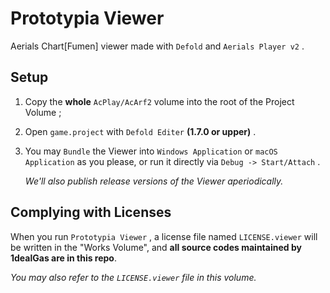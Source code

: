 # Prototypia Viewer

Aerials Chart[Fumen] viewer made with `Defold` and `Aerials Player v2` .

## Setup

1. Copy the **whole** `AcPlay/AcArf2` volume into the root of the Project Volume ;

2. Open `game.project` with `Defold Editer` **(1.7.0 or upper)** .

3. You may `Bundle` the Viewer into `Windows Application` or `macOS Application` as you please, or run it directly via `Debug -> Start/Attach` .
   
   *We'll also publish release versions of the Viewer aperiodically.*

## Complying with Licenses

When you run `Prototypia Viewer` , a license file named `LICENSE.viewer` will be written in the "Works Volume", and **all source codes maintained by 1dealGas are in this repo**.

*You may also refer to the `LICENSE.viewer` file in this volume.*
